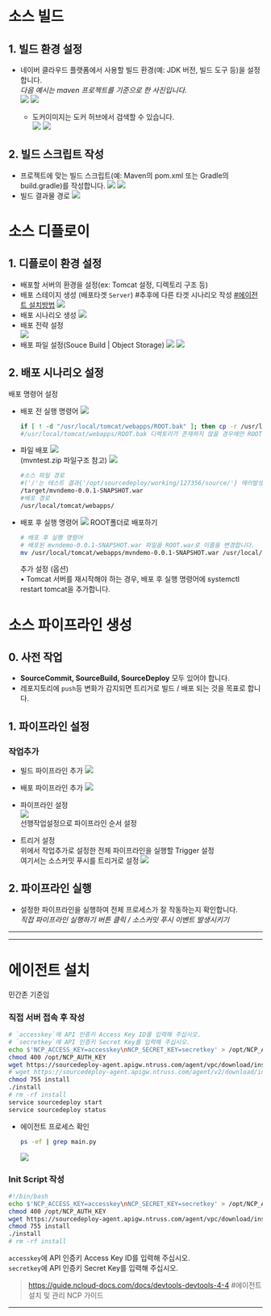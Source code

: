# 소스 빌드
## 1. 빌드 환경 설정
- 네이버 클라우드 플랫폼에서 사용할 빌드 환경(예: JDK 버전, 빌드 도구 등)을 설정합니다. \
   _다음 예시는 maven 프로젝트를 기준으로 한 사진입니다._  
   ![](img/2023-09-15-16-07-47.png)
   ![](img/2023-09-15-16-08-14.png)

   - 도커이미지는 도커 허브에서 검색할 수 있습니다.  
   ![](img/2023-09-15-16-14-17.png) ![](img/2023-09-15-16-14-26.png)

## 2. **빌드 스크립트 작성**
   - 프로젝트에 맞는 빌드 스크립트(예: Maven의 pom.xml 또는 Gradle의 build.gradle)를 작성합니다.
   ![](img/2023-09-15-16-15-33.png) 
   ![](img/2023-09-15-16-16-15.png)
   - 빌드 결과물 경로
   ![](img/2023-09-15-16-16-53.png)

# 소스 디플로이

## 1. **디플로이 환경 설정**
- 배포할 서버의 환경을 설정(ex: Tomcat 설정, 디렉토리 구조 등)
- 배포 스테이지 생성 (배포타겟 `Server`) #추후에 다른 타겟 시나리오 작성 [#에이전트 설치방법](#에이전트-설치)
![](img/2023-09-15-16-31-11.png)
- 배포 시나리오 생성
![](img/2023-09-15-16-33-50.png)  
- 배포 전략 설정  
![](img/2023-09-15-16-34-32.png)
- 배포 파일 설정(Souce Build | Object Storage)
![](img/2023-09-15-16-36-09.png)
![](img/2023-09-15-16-37-18.png)

## 2. **배포 시나리오 설정**
배포 명령어 설정

- 배포 전 실행 명령어
![](img/2023-09-15-16-44-58.png)
    ```sh
    if [ ! -d "/usr/local/tomcat/webapps/ROOT.bak" ]; then cp -r /usr/local/tomcat/webapps/ROOT /usr/local/tomcat/webapps/ROOT.bak; fi
    #/usr/local/tomcat/webapps/ROOT.bak 디렉토리가 존재하지 않을 경우에만 ROOT 디렉토리를 ROOT.bak으로 복사합니다.
    ```
- 파일 배포
![](img/2023-09-15-16-53-37.png) \
(mvntest.zip 파일구조 참고) ![](img/2023-09-15-16-53-01.png) 
    ```sh
    #소스 파일 경로 
    #('/'는 테스트 결과{'/opt/sourcedeploy/working/127356/source/'} 에러발생시 참고)
    /target/mvndemo-0.0.1-SNAPSHOT.war
    #배포 경로
    /usr/local/tomcat/webapps/
    ```

- 배포 후 실행 명령어
![](img/2023-09-15-16-57-45.png)
ROOT폴더로 배포하기
    ```sh
    # 배포 후 실행 명령어
    # 배포된 mvndemo-0.0.1-SNAPSHOT.war 파일을 ROOT.war로 이름을 변경합니다.
    mv /usr/local/tomcat/webapps/mvndemo-0.0.1-SNAPSHOT.war /usr/local/tomcat/webapps/ROOT.war
    ```
    추가 설정 (옵션) \
    •	Tomcat 서버를 재시작해야 하는 경우, 배포 후 실행 명령어에 systemctl restart tomcat을 추가합니다.


# 소스 파이프라인 생성
## 0. 사전 작업
- **SourceCommit, SourceBuild, SourceDeploy** 모두 있어야 합니다.
- 레포지토리에 `push`등 변화가 감지되면 트리거로 빌드 / 배포 되는 것을 목표로 합니다.
## 1. 파이프라인 설정
### 작업추가
- 빌드 파이프라인 추가
![](img/2023-09-15-17-35-00.png)

- 배포 파이프라인 추가
![](img/2023-09-15-17-36-19.png)

- 파이프라인 설정  
![](img/2023-09-15-17-36-51.png) \
선행작업설정으로 파이프라인 순서 설정

- 트리거 설정 \
위에서 작업추가로 설정한 전체 파이프라인을 실행할 Trigger 설정 \
여기서는 소스커밋 푸시를 트리거로 설정
![](img/2023-09-15-17-40-30.png)
## 2. 파이프라인 실행
- 설정한 파이프라인을 실행하여 전체 프로세스가 잘 작동하는지 확인합니다.  
*직접 파이프라인 실행하기 버튼 클릭 / 소스커밋 푸시 이벤트 발생시키기*

---
---
# 에이전트 설치
민간존 기준임
### 직접 서버 접속 후 작성
```sh
# `accesskey`에 API 인증키 Access Key ID를 입력해 주십시오.
# `secretkey`에 API 인증키 Secret Key를 입력해 주십시오.
echo $'NCP_ACCESS_KEY=accesskey\nNCP_SECRET_KEY=secretkey' > /opt/NCP_AUTH_KEY
chmod 400 /opt/NCP_AUTH_KEY
wget https://sourcedeploy-agent.apigw.ntruss.com/agent/vpc/download/install
# wget https://sourcedeploy-agent.apigw.ntruss.com/agent/v2/download/install #클래식(KR)
chmod 755 install
./install
# rm -rf install
service sourcedeploy start
service sourcedeploy status
```
- 에이전트 프로세스 확인
    ```sh
    ps -ef | grep main.py 
    ```
    ![](img/2023-09-15-17-23-30.png)

### Init Script 작성
```sh
#!/bin/bash
echo $'NCP_ACCESS_KEY=accesskey\nNCP_SECRET_KEY=secretkey' > /opt/NCP_AUTH_KEY
chmod 400 /opt/NCP_AUTH_KEY
wget https://sourcedeploy-agent.apigw.ntruss.com/agent/vpc/download/install
chmod 755 install
./install
# rm -rf install
```
`accesskey`에 API 인증키 Access Key ID를 입력해 주십시오. \
`secretkey`에 API 인증키 Secret Key를 입력해 주십시오.

> https://guide.ncloud-docs.com/docs/devtools-devtools-4-4 #에이전트 설치 및 관리 NCP 가이드
---